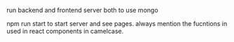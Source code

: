 run backend and frontend server both to use mongo

npm run start to start server and see pages.
always mention the fucntions in used in react components in camelcase.
